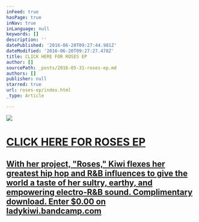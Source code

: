 ```yaml
---
inFeed: true
hasPage: true
inNav: true
inLanguage: null
keywords: []
description: ''
datePublished: '2016-06-20T09:27:44.981Z'
dateModified: '2016-06-20T09:27:27.478Z'
title: CLICK HERE FOR ROSES EP
author: []
sourcePath: _posts/2016-05-31-roses-ep.md
authors: []
publisher: null
starred: true
url: roses-ep/index.html
_type: Article

---
```

[][0]
![](https://imgflo.herokuapp.com/graph/vahj1ThiexotieMo/8ee3957f11b488274a343c3f8ba1b1d6/croprotate.jpg?cropheight=560&cropwidth=815&degrees=0&input=https%3A%2F%2Fthe-grid-user-content.s3-us-west-2.amazonaws.com%2F3b49a7bd-6527-4c91-8038-1084e209a420.jpg&x=0&y=129)

# [CLICK HERE FOR ROSES EP][0]

## [With her project, "Roses," Kiwi flexes her greatest hip hop and R&B influences to give the world a taste of her sultry, earthy, and empowering electro-R&B sound. Complimentary download. Enter $0.00 on ladykiwi.bandcamp.com][1]

[0]: http://ladykiwi.bandcamp.com/releases
[1]: http://ladykiwi.bandcamp.com/